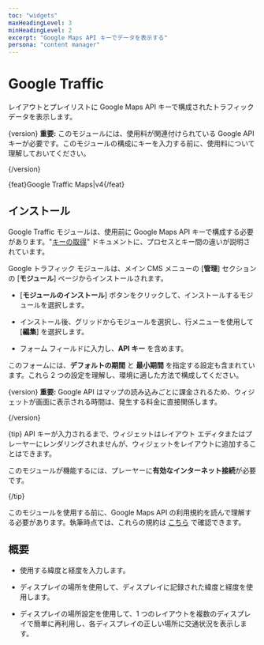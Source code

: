 ```yaml
---
toc: "widgets"
maxHeadingLevel: 3
minHeadingLevel: 2
excerpt: "Google Maps API キーでデータを表示する"
persona: "content manager"
---
```


# Google Traffic

レイアウトとプレイリストに Google Maps API キーで構成されたトラフィック データを表示します。

{version}
**重要:** このモジュールには、使用料が関連付けられている Google API キーが必要です。このモジュールの構成にキーを入力する前に、使用料について理解しておいてください。

{/version}

{feat}Google Traffic Maps|v4{/feat}

## インストール

Google Traffic モジュールは、使用前に Google Maps API キーで構成する必要があります。"[キーの取得](https://developers.google.com/maps/documentation/javascript/get-api-key)" ドキュメントに、プロセスとキー間の違いが説明されています。

Google トラフィック モジュールは、メイン CMS メニューの [**管理**] セクションの [**モジュール**] ページからインストールされます。

- [**モジュールのインストール**] ボタンをクリックして、インストールするモジュールを選択します。

- インストール後、グリッドからモジュールを選択し、行メニューを使用して [**編集**] を選択します。

- フォーム フィールドに入力し、**API キー** を含めます。

このフォームには、**デフォルトの期間** と **最小期間** を指定する設定も含まれています。これら 2 つの設定を理解し、環境に適した方法で構成してください。

{version}
**重要:** Google API はマップの読み込みごとに課金されるため、ウィジェットが画面に表示される時間は、発生する料金に直接関係します。

{/version}

{tip}
API キーが入力されるまで、ウィジェットはレイアウト エディタまたはプレーヤーにレンダリングされませんが、ウィジェットをレイアウトに追加することはできます。

このモジュールが機能するには、プレーヤーに**有効なインターネット接続**が必要です。

{/tip}

このモジュールを使用する前に、Google Maps API の利用規約を読んで理解する必要があります。執筆時点では、これらの規約は [こちら](https://developers.google.com/maps/terms) で確認できます。

## 概要

- 使用する緯度と経度を入力します。

- ディスプレイの場所を使用して、ディスプレイに記録された緯度と経度を使用します。

- ディスプレイの場所設定を使用して、1 つのレイアウトを複数のディスプレイで簡単に再利用し、各ディスプレイの正しい場所に交通状況を表示します。


